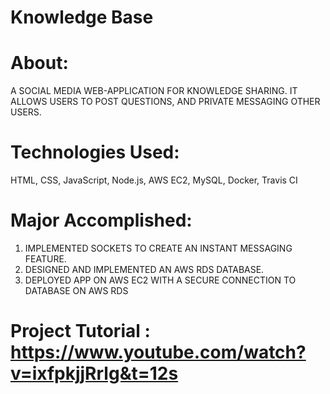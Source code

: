 # Knowledge Base
# About: 
  A SOCIAL MEDIA WEB-APPLICATION FOR KNOWLEDGE SHARING. IT ALLOWS USERS TO POST QUESTIONS, AND PRIVATE
  MESSAGING OTHER USERS.

# Technologies Used:
  HTML, CSS, JavaScript, Node.js, AWS EC2, MySQL, Docker, Travis CI
  
# Major Accomplished:
  1. IMPLEMENTED SOCKETS TO CREATE AN INSTANT MESSAGING FEATURE.
  2. DESIGNED AND IMPLEMENTED AN AWS RDS DATABASE. 
  3. DEPLOYED APP ON AWS EC2 WITH A SECURE CONNECTION TO DATABASE ON AWS RDS

# Project Tutorial : https://www.youtube.com/watch?v=ixfpkjjRrlg&t=12s
